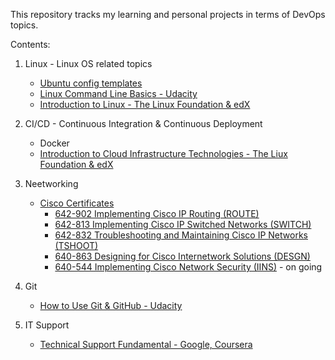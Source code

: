 This repository tracks my learning and personal projects in terms of DevOps topics.

Contents:
1. Linux - Linux OS related topics
    + [Ubuntu config templates](./Linux/Ubuntu_config)
    + [Linux Command Line Basics - Udacity](./Linux/CLI-Udacity)
    + [Introduction to Linux - The Linux Foundation & edX](./Linux/Linux-LFS101x.edX)

2. CI/CD - Continuous Integration & Continuous Deployment
    + Docker
    + [Introduction to Cloud Infrastructure Technologies - The Liux Foundation & edX](CICD/CloudInfra-LFS151x.edX)

4. Neetworking
    + [Cisco Certificates](./Networking/CiscoCert)
        - [642-902 Implementing Cisco IP Routing (ROUTE)](./Networking/CiscoCert/642-902.ROUTE/)
        - [642-813 Implementing Cisco IP Switched Networks (SWITCH)](./Networking/CiscoCert/642-813.SWITCH/)
        - [642-832 Troubleshooting and Maintaining Cisco IP Networks (TSHOOT)](./Networking/CiscoCert/642-832.TSHOOT/)
        - [640-863 Designing for Cisco Internetwork Solutions (DESGN)](./Networking/CiscoCert/640-863.DESGN/)
        - [640-544 Implementing Cisco Network Security (IINS)](./Networking/CiscoCert/640-544.IINS/) - on going

5. Git
    + [How to Use Git & GitHub - Udacity](./Git/Udacity-Git_GitHub)

6. IT Support
    + [Technical Support Fundamental - Google, Coursera](./ITSupport/TechnicalSupportFundamentals-Google)




